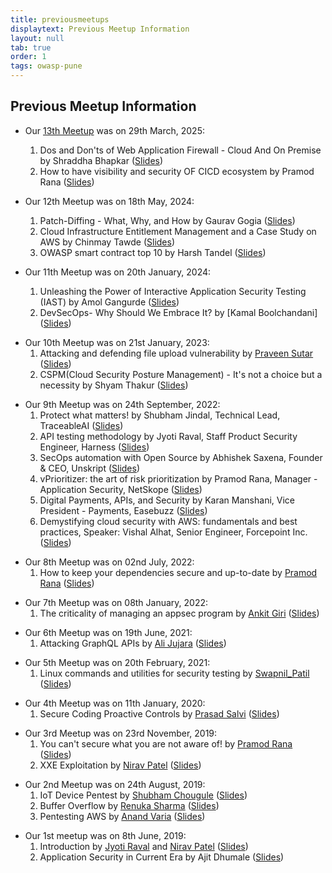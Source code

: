 ```yaml
---
title: previousmeetups
displaytext: Previous Meetup Information
layout: null
tab: true
order: 1
tags: owasp-pune
---
```


Previous Meetup Information
---------------------------------------
<!-- end list -->

- Our [13th Meetup](https://www.meetup.com/owasp-pune-chapter/events/306910434/) was on 29th March, 2025:
    1. Dos and Don'ts of Web Application Firewall - Cloud And On Premise by Shraddha Bhapkar ([Slides](meetups/2025/OWASP_%20WAF%20Session%20Mar2025.pdf))
    2. How to have visibility and security OF CICD ecosystem by Pramod Rana ([Slides](meetups/2025/CICDGuard_OWASPPune_Mar2025.pdf))

- Our 12th Meetup was on 18th May, 2024:
    1. Patch-Diffing - What, Why, and How by Gaurav Gogia ([Slides]())
    2. Cloud Infrastructure Entitlement Management and a Case Study on AWS by Chinmay Tawde ([Slides]())
    3. OWASP smart contract top 10 by Harsh Tandel ([Slides]())


- Our 11th Meetup was on 20th January, 2024:
    1. Unleashing the Power of Interactive Application Security Testing (IAST) by Amol Gangurde ([Slides](meetups/2024/Jan/OWASP%20Meetup%20Pune%2020%20Jan%2024%20-%20Interactive%20Application%20Security%20Testing.pdf))
    2. DevSecOps- Why Should We Embrace It? by [Kamal Boolchandani] ([Slides](meetups/2024/Jan/OWASP%20Meetup%20Pune%2020%20Jan%2024%20-%20DevSecOps%20and%20Why%20Should%20We%20Embrace%20it.pdf))

<!-- end list -->

- Our 10th Meetup was on 21st January, 2023:
    1. Attacking and defending file upload vulnerability by [Praveen Sutar](https://twitter.com/praveensutar123) ([Slides](meetups/2023/Jan/File-upload-Vulnerability-Praveen-Sutar.pptx.pdf))
    2. CSPM(Cloud Security Posture Management) - It's not a choice but a necessity by Shyam Thakur ([Slides](meetups/2023/Jan/CSPM.pptx.pdf))


<!-- end list -->
- Our 9th Meetup was on 24th September, 2022:
    1. Protect what matters! by Shubham Jindal, Technical Lead, TraceableAI ([Slides](meetups/2022/September/Protect%20What%20Matters.pptx))
    2. API testing methodology by Jyoti Raval, Staff Product Security Engineer, Harness ([Slides](meetups/2022/September/API%20testing%20methdology%20-%20OWASP%20Pune%20(1).pdf))
    3. SecOps automation with Open Source by Abhishek Saxena, Founder & CEO, Unskript ([Slides](meetups/2022/September/CloudSecOps%20Made%20Easy%20with%20OSS.pptx))
    4. vPrioritizer: the art of risk prioritization by Pramod Rana, Manager - Application Security, NetSkope ([Slides](meetups/2022/September/vPrioritizer%20-%20OWASP%20Pune%20%2B%20API%20Security%20(24_09)%20(1).pdf))
    5. Digital Payments, APIs, and Security by Karan Manshani, Vice President - Payments, Easebuzz ([Slides](meetups/2022/September/Digital%20Payments%2C%20APIs%2C%20and%20Security.pptx))
    6. Demystifying cloud security with AWS: fundamentals and best practices, Speaker: Vishal Alhat, Senior Engineer, Forcepoint Inc. ([Slides](meetups/2022/September/Demystifying_security_API_SECURITY_DAY.pdf))


<!-- end list -->

- Our 8th Meetup was on 02nd July, 2022:
    1. How to keep your dependencies secure and up-to-date by [Pramod Rana](https://twitter.com/iamvarchashva) ([Slides](meetups/2022/July/dependency_security.pdf))


<!-- end list -->

- Our 7th Meetup was on 08th January, 2022:
    1. The criticality of managing an appsec program by [Ankit Giri](https://twitter.com/aankitgiri) ([Slides](https://prezi.com/view/ec9KRdlX3s2qkZJa6VKt/))


<!-- end list -->

- Our 6th Meetup was on 19th June, 2021:
    1. Attacking GraphQL APIs by [Ali Jujara](https://twitter.com/alijujara7) ([Slides](meetups/2021/June/Attacking%20GraphQL%20APIs.pptx))


<!-- end list -->

- Our 5th Meetup was on 20th February, 2021:
    1. Linux commands and utilities for security testing by [Swapnil_Patil](https://twitter.com/sw4pn1lp) ([Slides](meetups/2021/February/Linux_commands_and_utilities_for_security_testing_by_Swapnil_Patil.pdf))


<!-- end list -->

- Our 4th Meetup was on 11th January, 2020:
    1. Secure Coding Proactive Controls by [Prasad
       Salvi](https://twitter.com/prasad_salvi) ([Slides](meetups/2020/January/Secure_Coding_Proactive_Controls-Prasad_Salvi.pdf))

<!-- end list -->
  
- Our 3rd Meetup was on 23rd November, 2019:
    1.  You can't secure what you are not aware of\! by [Pramod
        Rana](https://twitter.com/iamvarchashva)
        ([Slides](meetups/2019/November/Let’s%20Map%20Your%20Network_OWASP_23.11.2019%20(1).pdf))
    2.  XXE Exploitation by [Nirav
        Patel](https://twitter.com/nirav4peace)
        ([Slides](meetups/2019/November/XXE_Exploitation.pdf))

<!-- end list -->

- Our 2nd Meetup was on 24th August, 2019:
    1.  IoT Device Pentest by [Shubham
        Chougule](https://twitter.com/shubhamtc)
        ([Slides](meetups/2019/August/IoT_Device_Pentest_by_Shubham_Chougule.pdf))
    2.  Buffer Overflow by [Renuka
        Sharma](https://twitter.com/renusharma3031)
        ([Slides](meetups/2019/August/Buffer_overflow_by_Renuka_Sharma.pdf))
    3.  Pentesting AWS by [Anand Varia](https://twitter.com/_0xVariable)
        ([Slides](meetups/2019/August/Pentesting_AWS_by_Anand_Varia.pdf))

<!-- end list -->
        
- Our 1st meetup was on 8th June, 2019:
    1.  Introduction by [Jyoti Raval](https://twitter.com/JenyRaval) and
        [Nirav Patel](https://twitter.com/niravvhackky)
        ([Slides](meetups/2019/June/1._OWASP_Pune_First_Meetup.pdf))
    2.  Application Security in Current Era by Ajit Dhumale
        ([Slides](meetups/2019/June/Application_Security_in_Current_Era_-_Ajit_Dhumale.pdf))
